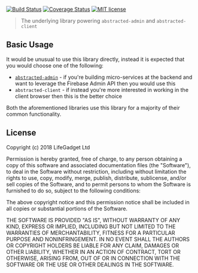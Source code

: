 [![Build Status](https://travis-ci.org/forest-fre/abstracted-firebase.svg?branch=master)](https://travis-ci.org/forest-fre/abstracted-admin.svg?branch=master)
[![Coverage Status](https://coveralls.io/repos/github/forest-fre/abstracted-firebase/badge.svg?branch=master)](https://coveralls.io/github/forest-fre/abstracted-admin?branch=master)
[![MIT license](https://img.shields.io/badge/license-MIT-brightgreen.svg)](https://opensource.org/licenses/MIT)

> The underlying library powering `abstracted-admin` and `abstracted-client`

## Basic Usage

It would be unusual to use this library directly, instead it is expected that you would choose one of the following:

* [`abstracted-admin`](https://abstracted-admin.com) - if you're building micro-services at the backend and want to leverage the Firebase Admin API then you would use this
* `abstracted-client` - if instead you're more interested in working in the client browser then this is the better choice

Both the aforementioned libraries use this library for a majority of their common functionality.

## License

Copyright (c) 2018 LifeGadget Ltd

Permission is hereby granted, free of charge, to any person obtaining a copy of
this software and associated documentation files (the "Software"), to deal in
the Software without restriction, including without limitation the rights to
use, copy, modify, merge, publish, distribute, sublicense, and/or sell copies
of the Software, and to permit persons to whom the Software is furnished to do
so, subject to the following conditions:

The above copyright notice and this permission notice shall be included in all
copies or substantial portions of the Software.

THE SOFTWARE IS PROVIDED "AS IS", WITHOUT WARRANTY OF ANY KIND, EXPRESS OR
IMPLIED, INCLUDING BUT NOT LIMITED TO THE WARRANTIES OF MERCHANTABILITY,
FITNESS FOR A PARTICULAR PURPOSE AND NONINFRINGEMENT. IN NO EVENT SHALL THE
AUTHORS OR COPYRIGHT HOLDERS BE LIABLE FOR ANY CLAIM, DAMAGES OR OTHER
LIABILITY, WHETHER IN AN ACTION OF CONTRACT, TORT OR OTHERWISE, ARISING FROM,
OUT OF OR IN CONNECTION WITH THE SOFTWARE OR THE USE OR OTHER DEALINGS IN THE
SOFTWARE.
